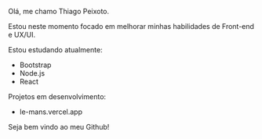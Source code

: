 Olá, me chamo Thiago Peixoto.

Estou neste momento focado em melhorar minhas habilidades de Front-end e UX/UI.

Estou estudando atualmente:
  - Bootstrap
  - Node.js
  - React
 
Projetos em desenvolvimento:
  - <a>le-mans.vercel.app</a>
 
Seja bem vindo ao meu Github!
